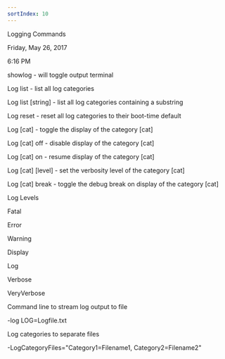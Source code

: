 ```yaml
---
sortIndex: 10
---
```


Logging Commands

Friday, May 26, 2017

6:16 PM

showlog - will toggle output terminal

Log list - list all log categories

Log list \[string] - list all log categories containing a substring

Log reset - reset all log categories to their boot-time default

Log \[cat] - toggle the display of the category \[cat]

Log \[cat] off - disable display of the category \[cat]

Log \[cat] on - resume display of the category \[cat]

Log \[cat] \[level] - set the verbosity level of the category \[cat]

Log \[cat] break - toggle the debug break on display of the category \[cat]

Log Levels

Fatal

Error

Warning

Display

Log

Verbose

VeryVerbose

Command line to stream log output to file

\-log LOG=Logfile.txt

Log categories to separate files

\-LogCategoryFiles="Category1=Filename1, Category2=Filename2"
